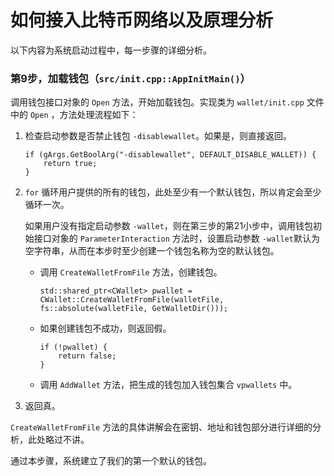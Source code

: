 #   如何接入比特币网络以及原理分析

以下内容为系统启动过程中，每一步骤的详细分析。


### 第9步，加载钱包（`src/init.cpp::AppInitMain()`）

调用钱包接口对象的 `Open` 方法，开始加载钱包。实现类为 `wallet/init.cpp` 文件中的 `Open` ，方法处理流程如下：


1.  检查启动参数是否禁止钱包 `-disablewallet`。如果是，则直接返回。

        if (gArgs.GetBoolArg("-disablewallet", DEFAULT_DISABLE_WALLET)) {
            return true;
        }

2.  `for` 循环用户提供的所有的钱包，此处至少有一个默认钱包，所以肯定会至少循环一次。

    如果用户没有指定启动参数 `-wallet`，则在第三步的第21小步中，调用钱包初始接口对象的 `ParameterInteraction` 方法时，设置启动参数 `-wallet`默认为空字符串，从而在本步时至少创建一个钱包名称为空的默认钱包。

    -   调用 `CreateWalletFromFile` 方法，创建钱包。

            std::shared_ptr<CWallet> pwallet = CWallet::CreateWalletFromFile(walletFile, fs::absolute(walletFile, GetWalletDir()));

    -   如果创建钱包不成功，则返回假。

            if (!pwallet) {
                return false;
            }

    -   调用 `AddWallet` 方法，把生成的钱包加入钱包集合 `vpwallets` 中。

3.  返回真。


`CreateWalletFromFile` 方法的具体讲解会在密钥、地址和钱包部分进行详细的分析，此处略过不讲。

通过本步骤，系统建立了我们的第一个默认的钱包。
